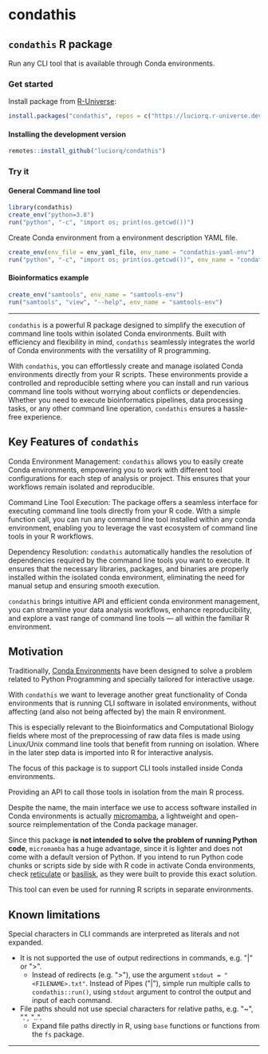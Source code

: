 # condathis

<!-- badges: start -->
<!-- badges: end -->

## `condathis` R package

Run any CLI tool that is available through Conda environments.

### Get started

Install package from [R-Universe](https://luciorq.r-universe.dev/condathis):

```r
install.packages("condathis", repos = c("https://luciorq.r-universe.dev", getOption("repos")))
```

#### Installing the development version

``` r
remotes::install_github("luciorq/condathis")
```

### Try it

#### General Command line tool

``` r
library(condathis)
create_env("python=3.8")
run("python", "-c", "import os; print(os.getcwd())")
```

Create Conda environment from a environment description YAML file.

``` r
create_env(env_file = env_yaml_file, env_name = "condathis-yaml-env")
run("python", "-c", "import os; print(os.getcwd())", env_name = "condathis-yaml-env")
```

#### Bioinformatics example

``` r
create_env("samtools", env_name = "samtools-env")
run("samtools", "view", "--help", env_name = "samtools-env")
```

<!--
#### Example with Singularity containers

`condathis` supports running Conda using Singularity containers.
Singularity containers are especially suited for HPC environments,
and most time the required tools are already installed in the systems.

``` r
bam_file <- system.file("extdata", "example.bam", package = "condathis")
build_container_image(method = "singularity")
create_env("samtools", env_name = "samtools-env", method = "singularity")
run("samtools", "view", bam_file, env_name = "samtools-env", method = "singularity")
```

#### Example with Docker containers

Docker Containers are one of the most used technologies for environment isolation
and being able to run Linux based tools in other systems.
Leveraging Docker Containers together with Conda environments is the closest
thing to being able to run any command-line tool in any system.

``` r
bam_file <- system.file("extdata", "example.bam", package = "condathis")
build_container_image(method = "docker")
create_env("samtools", env_name = "samtools-env", method = "docker")
run("samtools", "view", bam_file, env_name = "samtools-env", method = "docker")
```
-->


---

`condathis` is a powerful R package designed to simplify the execution of command line tools within isolated Conda environments. Built with efficiency and flexibility in mind, `condathis` seamlessly integrates the world of Conda environments with the versatility of R programming.

With `condathis`, you can effortlessly create and manage isolated Conda environments directly from your R scripts. These environments provide a controlled and reproducible setting where you can install and run various command line tools without worrying about conflicts or dependencies. Whether you need to execute bioinformatics pipelines, data processing tasks, or any other command line operation, `condathis` ensures a hassle-free experience.

## Key Features of `condathis`

Conda Environment Management: `condathis` allows you to easily create Conda environments, empowering you to work with different tool configurations for each step of analysis or project.
This ensures that your workflows remain isolated and reproducible.

Command Line Tool Execution: The package offers a seamless interface for executing command line tools directly from your R code.
With a simple function call, you can run any command line tool installed within any conda environment, enabling you to leverage the vast ecosystem of command line tools in your R workflows.

Dependency Resolution: `condathis` automatically handles the resolution of dependencies required by the command line tools you want to execute. It ensures that the necessary libraries, packages, and binaries are properly installed within the isolated conda environment, eliminating the need for manual setup and ensuring smooth execution.

`condathis` brings intuitive API and efficient conda environment management, you can streamline your data analysis workflows, enhance reproducibility, and explore a vast range of command line tools — all within the familiar R environment.

## Motivation

Traditionally, [Conda Environments][conda-env-ref] have been designed to solve a problem related to Python Programming and specially tailored for interactive usage.

With `condathis` we want to leverage another great functionality of Conda environments that is running CLI software in isolated environments, without affecting (and also not being affected by) the main R environment.

This is especially relevant to the Bioinformatics and Computational Biology fields where most of the preprocessing of raw data files is made using Linux/Unix command line tools that benefit from running on isolation.
Where in the later step data is imported into R for interactive analysis.

The focus of this package is to support CLI tools installed inside Conda environments.

Providing an API to call those tools in isolation from the main R process.

Despite the name, the main interface we use to access software installed in Conda environments is actually [micromamba][micromamba-ref], a lightweight and open-source reimplementation of the Conda package manager.

Since this package **is not intended to solve the problem of running Python code**,
`micromamba` has a huge advantage, since it is lighter and does not come with a default version of Python.
If you intend to run Python code chunks or scripts side by side with R code in activate Conda environments,
check [reticulate][reticulate-ref] or [basilisk][basilisk-ref], as they were built to provide this exact solution.

This tool can even be used for running R scripts in separate environments.

## Known limitations

Special characters in CLI commands are interpreted as literals and not expanded.

- It is not supported the use of output redirections in commands, e.g. "|" or ">".
  - Instead of redirects (e.g. ">"), use the argument `stdout = "<FILENAME>.txt"`.
   Instead of Pipes ("|"), simple run multiple calls to `condathis::run()`,
    using `stdout` argument to control the output and input of each command.
- File paths should not use special characters for relative paths, e.g. "~", ".", "..".
  - Expand file paths directly in R, using `base` functions
    or functions from the `fs` package.

---

[conda-env-ref]: https://docs.conda.io/projects/conda/en/latest/user-guide/getting-started.html
[micromamba-ref]: https://mamba.readthedocs.io/en/latest/user_guide/micromamba.html
[reticulate-ref]: https://rstudio.github.io/reticulate/
[basilisk-ref]: https://www.bioconductor.org/packages/release/bioc/html/basilisk.html
